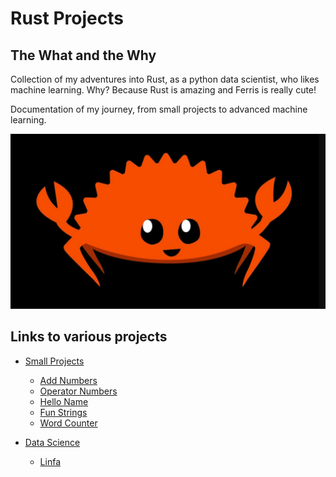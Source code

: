 # Rust Projects

## The What and the Why

Collection of my adventures into Rust, as a python data scientist, who likes machine learning. Why? Because Rust is amazing and Ferris is really cute!

Documentation of my journey, from small projects to advanced machine learning.

<img src="ferris.png" alt="Alt text" title="Optional title">

## Links to various projects


* [Small Projects](https://github.com/UlrikThygePedersen/rust_projects/tree/main/small_projects)
    * [Add Numbers](https://github.com/UlrikThygePedersen/rust_projects/tree/main/small_projects/add_numbers)
    * [Operator Numbers](https://github.com/UlrikThygePedersen/rust_projects/tree/main/small_projects/operator_numbers)
    * [Hello Name](https://github.com/UlrikThygePedersen/rust_projects/tree/main/small_projects/hello_name)
    * [Fun Strings](https://github.com/UlrikThygePedersen/rust_projects/tree/main/small_projects/fun_strings)
    * [Word Counter](https://github.com/UlrikThygePedersen/rust_projects/tree/main/small_projects/word_counter)

* [Data Science](https://github.com/UlrikThygePedersen/rust_projects/tree/main/data_science)
    * [Linfa](https://github.com/UlrikThygePedersen/rust_projects/tree/main/data_science/linfa_decision_tree)